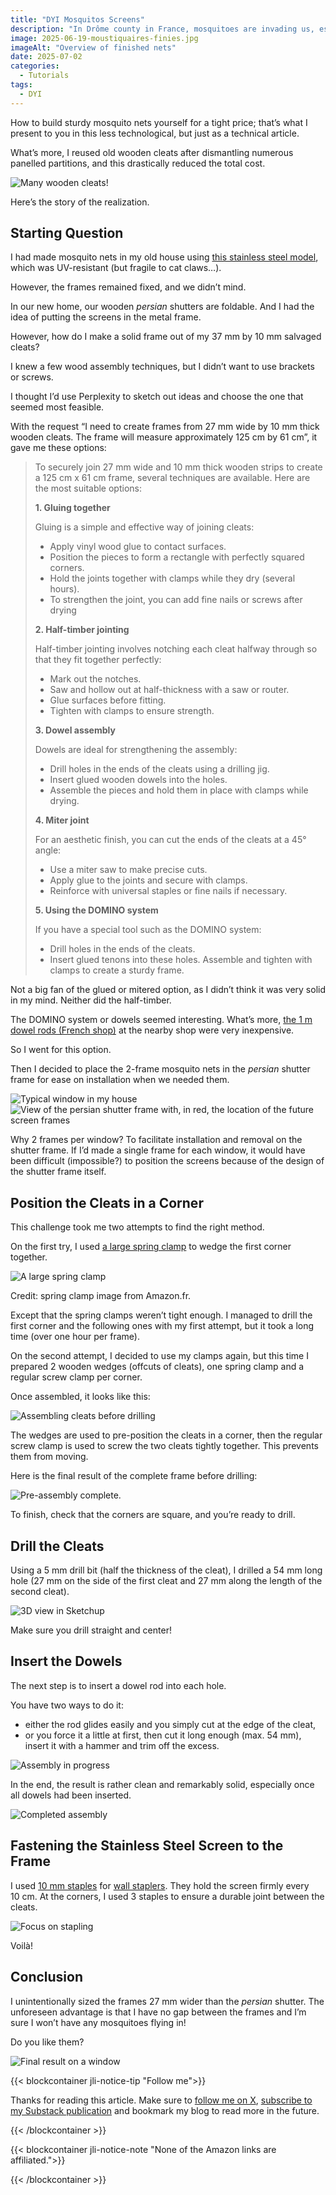 ```yaml
---
title: "DYI Mosquitos Screens"
description: "In Drôme county in France, mosquitoes are invading us, especially tiger mosquitoes. So mosquito nets were on the agenda last May."
image: 2025-06-19-moustiquaires-finies.jpg
imageAlt: "Overview of finished nets"
date: 2025-07-02
categories:
  - Tutorials
tags:
  - DYI
---
```


How to build sturdy mosquito nets yourself for a tight price; that’s what I present to you in this less technological, but just as a technical article.

What’s more, I reused old wooden cleats after dismantling numerous panelled partitions, and this drastically reduced the total cost.

![Many wooden cleats!](pleins-de-tasseaux.jpg)

Here’s the story of the realization.

## Starting Question

I had made mosquito nets in my old house using [this stainless steel model](https://www.amazon.fr/dp/B09HKKB6YB), which was UV-resistant (but fragile to cat claws…).

However, the frames remained fixed, and we didn’t mind.

In our new home, our wooden _persian_ shutters are foldable. And I had the idea of putting the screens in the metal frame.

However, how do I make a solid frame out of my 37 mm by 10 mm salvaged cleats?

I knew a few wood assembly techniques, but I didn’t want to use brackets or screws.

I thought I’d use Perplexity to sketch out ideas and choose the one that seemed most feasible.

With the request “I need to create frames from 27 mm wide by 10 mm thick wooden cleats. The frame will measure approximately 125 cm by 61 cm”, it gave me these options:

> To securely join 27 mm wide and 10 mm thick wooden strips to create a 125 cm x 61 cm frame, several techniques are available. Here are the most suitable options:
>
> **1. Gluing together**
>
> Gluing is a simple and effective way of joining cleats:
>
> - Apply vinyl wood glue to contact surfaces.
> - Position the pieces to form a rectangle with perfectly squared corners.
> - Hold the joints together with clamps while they dry (several hours).
> - To strengthen the joint, you can add fine nails or screws after drying
>
> **2. Half-timber jointing**
>
> Half-timber jointing involves notching each cleat halfway through so that they fit together perfectly:
>
> - Mark out the notches.
> - Saw and hollow out at half-thickness with a saw or router.
> - Glue surfaces before fitting.
> - Tighten with clamps to ensure strength.
>
> **3. Dowel assembly**
>
> Dowels are ideal for strengthening the assembly:
>
> - Drill holes in the ends of the cleats using a drilling jig.
> - Insert glued wooden dowels into the holes.
> - Assemble the pieces and hold them in place with clamps while drying.
>
> **4. Miter joint**
>
> For an aesthetic finish, you can cut the ends of the cleats at a 45° angle:
>
> - Use a miter saw to make precise cuts.
> - Apply glue to the joints and secure with clamps.
> - Reinforce with universal staples or fine nails if necessary.
>
> **5. Using the DOMINO system**
>
> If you have a special tool such as the DOMINO system:
>
> - Drill holes in the ends of the cleats.
> - Insert glued tenons into these holes.
>   Assemble and tighten with clamps to create a sturdy frame.

Not a big fan of the glued or mitered option, as I didn’t think it was very solid in my mind. Neither did the half-timber.

The DOMINO system or dowels seemed interesting. What’s more, [the 1 m dowel rods (French shop)](https://www.entrepot-du-bricolage.fr/p/pr-tourillon-rond-bois-hetre-rabote-non-traite-diam-5-x-1000-mm-monnet-seve-295949) at the nearby shop were very inexpensive.

So I went for this option.

Then I decided to place the 2-frame mosquito nets in the _persian_ shutter frame for ease on installation when we needed them.

![Typical window in my house](fenetre-type.jpg)
![View of the _persian_ shutter frame with, in red, the location of the future screen frames](vue-du-cadre-du-volet-persienne.jpg)

Why 2 frames per window? To facilitate installation and removal on the shutter frame. If I’d made a single frame for each window, it would have been difficult (impossible?) to position the screens because of the design of the shutter frame itself.

## Position the Cleats in a Corner

This challenge took me two attempts to find the right method.

On the first try, I used [a large spring clamp](https://www.amazon.fr/Nirox-Jeu-pinces-%C3%A9tau-ressort-Serre-joints/dp/B0844GNX6C) to wedge the first corner together.

![A large spring clamp](pince-a-ressort.jpg)

Credit: spring clamp image from Amazon.fr.

Except that the spring clamps weren’t tight enough. I managed to drill the first corner and the following ones with my first attempt, but it took a long time (over one hour per frame).

On the second attempt, I decided to use my clamps again, but this time I prepared 2 wooden wedges (offcuts of cleats), one spring clamp and a regular screw clamp per corner.

Once assembled, it looks like this:

![Assembling cleats before drilling](assemblage-des-tasseaux-avant-percage.jpg)

The wedges are used to pre-position the cleats in a corner, then the regular screw clamp is used to screw the two cleats tightly together. This prevents them from moving.

Here is the final result of the complete frame before drilling:

![Pre-assembly complete.](pre-assemblage-termine.jpg)

To finish, check that the corners are square, and you’re ready to drill.

## Drill the Cleats

Using a 5 mm drill bit (half the thickness of the cleat), I drilled a 54 mm long hole (27 mm on the side of the first cleat and 27 mm along the length of the second cleat).

![3D view in Sketchup](vue-3d-avec-sketchup.png)

Make sure you drill straight and center!

## Insert the Dowels

The next step is to insert a dowel rod into each hole.

You have two ways to do it:

- either the rod glides easily and you simply cut at the edge of the cleat,
- or you force it a little at first, then cut it long enough (max. 54 mm), insert it with a hammer and trim off the excess.

![Assembly in progress](assemblage-en-cours.jpg)

In the end, the result is rather clean and remarkably solid, especially once all dowels had been inserted.

![Completed assembly](assemblage-termine.jpg)

## Fastening the Stainless Steel Screen to the Frame

I used [10 mm staples](https://www.amazon.fr/Rapid-construction-disolation-galvanis%C3%A9-performance/dp/B0002Z0206) for [wall staplers](https://www.amazon.fr/Agrafeuse-Rapid-Bricolage-Tapisserie-Ergonomique/dp/B0DTYDT29M). They hold the screen firmly every 10 cm. At the corners, I used 3 staples to ensure a durable joint between the cleats.

![Focus on stapling](zoom-sur-l-agraffage.jpg)

Voilà!

## Conclusion

I unintentionally sized the frames 27 mm wider than the _persian_ shutter. The unforeseen advantage is that I have no gap between the frames and I’m sure I won’t have any mosquitoes flying in!

Do you like them?

![Final result on a window](resultat-final-sur-la-fenetre.jpg)

{{< blockcontainer jli-notice-tip "Follow me">}}

Thanks for reading this article. Make sure to [follow me on X](https://x.com/LitzlerJeremie), [subscribe to my Substack publication](https://iamjeremie.substack.com/) and bookmark my blog to read more in the future.

{{< /blockcontainer >}}

{{< blockcontainer jli-notice-note "None of the Amazon links are affiliated.">}}

{{< /blockcontainer >}}
